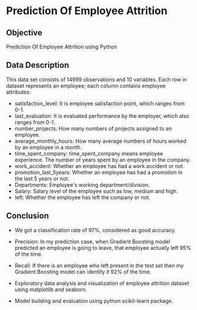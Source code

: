 # Prediction Of Employee Attrition

## Objective
Prediction Of Employee Attrition using Python

## Data Description
This data set consists of 14999 observations and 10 variables. Each row in dataset represents an employee; each column contains employee attributes:

* satisfaction_level: It is employee satisfaction point, which ranges from 0-1.
* last_evaluation: It is evaluated performance by the employer, which also ranges from 0-1.
* number_projects: How many numbers of projects assigned to an employee.
* average_monthly_hours: How many average numbers of hours worked by an employee in a month.
* time_spent_company: time_spent_company means employee experience. The number of years spent by an employee in the company.
* work_accident: Whether an employee has had a work accident or not.
* promotion_last_5years: Whether an employee has had a promotion in the last 5 years or not.
* Departments: Employee's working department/division.
* Salary: Salary level of the employee such as low, medium and high.
* left: Whether the employee has left the company or not.

## Conclusion
* We got a classification rate of 97%, considered as good accuracy.
* Precision: In my prediction case, when Gradient Boosting model predicted an employee is going to leave, that employee actually left 95% of the time.
* Recall: If there is an employee who left present in the test set then my Gradient Boosting model can identify it 92% of the time.

* Exploratory data analysis and visualization of employee attrition dataset using matplotlib and seaborn. 
* Model building and evaluation using python scikit-learn package.
